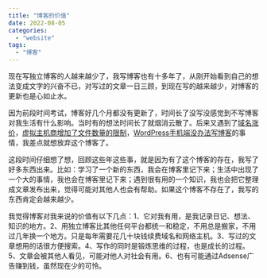 ```yaml
---
title: "博客的价值"
date: 2022-08-05
categories: 
  - "website"
tags: 
  - "博客"
---
```


现在写独立博客的人越来越少了，我写博客也有十多年了，从刚开始看到自己的想法变成文字‏的兴奋不已，对写过的文章一日三顾，到现在写的越来越少，对博客的更新也是心如止水。

因为前段时间考试，博客好几个月都没有更新了，时间长了没写没感觉到不写博客对我生活有什么影响。当时有的想法时间长了就烟消云散了。后来又遇到了[域名涨价](https://www.jfsay.com/archives/1914.html)，[虚拟主机商增加了文件数量的限制](https://www.jfsay.com/archives/1964.html)，[WordPress手机端没办法写博客](https://www.jfsay.com/archives/1986.html)的事情，我差点就想放弃这个博客了。

这段时间仔细想了想，回顾这些年这些事，就是因为有了这个博客的存在，我写了好多东西出来。比如：学习了一个新的东西，我会在博客里记下来；生活中出现了一个大的事情，我也会在博客里记下来；遇到很有用的一个知识，我也会把它整理成文章发布出来，觉得可能对其他人也会有帮助。如果这个博客不存在了，我写的东西肯定会越来越少。

我觉得博客对我来说的价值有以下几点：1、它对我有用，是我记录日记、想法、知识的地方。2、用独立博客比其他任何平台都统一和稳定，不用总是搬家，不用过几年换一个地方。只是每年需要花几十块钱续费域名和网络主机。3、写过的文章想用的话很方便搜索。4、写作的同时是锻炼思维的过程，也是成长的过程。5、文章会被其他人看见，可能对他人对社会有用。6、也有可能通过Adsense广告赚到钱，虽然现在少的可怜。
